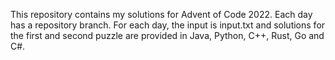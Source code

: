 This repository contains my solutions for Advent of Code 2022. Each day has a repository branch. For each day, the input is input.txt and solutions for the first and second puzzle are provided in Java, Python, C++, Rust, Go and C#.

